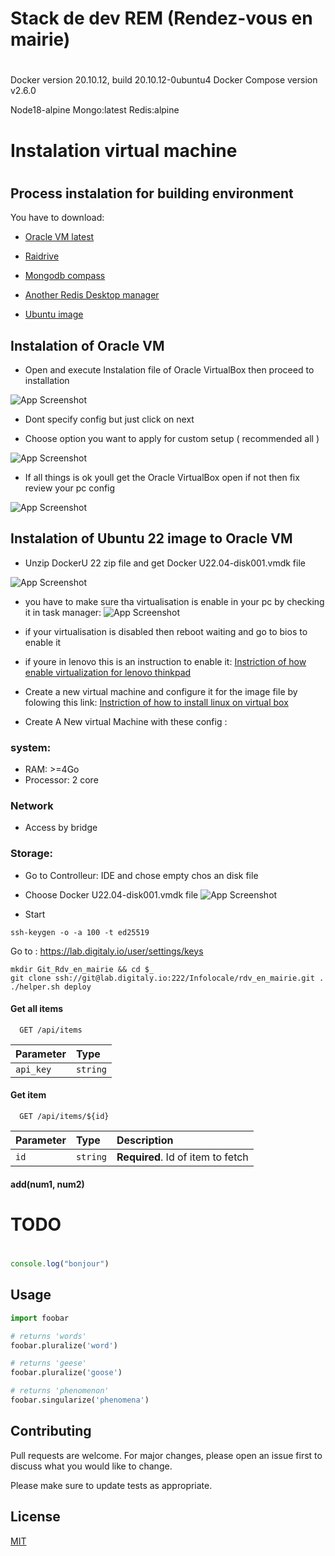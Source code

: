 


#
# Stack de dev REM (Rendez-vous en mairie)
#
Docker version 20.10.12, build 20.10.12-0ubuntu4
Docker Compose version v2.6.0

Node18-alpine
Mongo:latest
Redis:alpine

#
# Instalation virtual machine
#

## Process instalation for building environment

You have to download:

 - [Oracle VM latest](https://www.virtualbox.org/)

 - [Raidrive](https://www.raidrive.com/)

 - [Mongodb compass ](https://www.mongodb.com/products/compass)

 - [Another Redis Desktop manager](https://github.com/qishibo/AnotherRedisDesktopManager/releases)

 - [Ubuntu image ](https://mega.nz/file/QngyDChC#NNzsQjP7l0xhNqTCEQwUdlyYURr8Vt7bWE6cSrZk1kc)

## Instalation of Oracle VM

 - Open and execute Instalation file of Oracle VirtualBox then proceed to installation
 


![App Screenshot](https://support.academicsoftware.eu/hc/article_attachments/360007028497/image-0.png)

 - Dont specify config but just click on next

 - Choose option you want to apply for custom setup ( recommended all )


![App Screenshot](https://support.academicsoftware.eu/hc/article_attachments/360007111718/image-2.png)

 - If all things is ok youll get the Oracle VirtualBox open if not then fix review your pc config

![App Screenshot](https://support.academicsoftware.eu/hc/article_attachments/360007028717/image-8.png)


## Instalation of Ubuntu 22 image to Oracle VM
- Unzip DockerU 22 zip file and get Docker U22.04-disk001.vmdk file

![App Screenshot](https://i.ibb.co/9GZxGsR/Capture-d-cran-2022-06-15-162609.png)
- you have to make sure tha virtualisation is enable in your pc by checking it in task manager:
![App Screenshot](https://i.stack.imgur.com/GkDPe.jpg)
- if your virtualisation is disabled then reboot waiting and go to bios to enable it
- if youre in lenovo this is an instruction to enable it:
 [Instriction of how enable virtualization for lenovo thinkpad ](https://pcsupport.lenovo.com/il/en/products/laptops-and-netbooks/thinkpad-p-series-laptops/thinkpad-p50/solutions/ht500006)

- Create a new virtual machine and configure it for the image file by folowing this link:
 [Instriction of how to install linux on virtual box ](https://brb.nci.nih.gov/seqtools/installUbuntu.html)



- Create A New virtual Machine with these config :
### system:
- RAM: >=4Go
- Processor: 2 core
### Network
- Access by bridge

### Storage:
- Go to Controlleur: IDE and chose empty chos an disk file
- Choose  Docker U22.04-disk001.vmdk file
![App Screenshot](https://i.ibb.co/SxsJCzM/Capture-d-cran-2022-06-15-164509.png)

- Start 





```
ssh-keygen -o -a 100 -t ed25519
```

Go to : https://lab.digitaly.io/user/settings/keys

```
mkdir Git_Rdv_en_mairie && cd $_
git clone ssh://git@lab.digitaly.io:222/Infolocale/rdv_en_mairie.git .
./helper.sh deploy
```

#### Get all items

```http
  GET /api/items
```

| Parameter | Type     | 
| :-------- | :------- | 
| `api_key` | `string` | 


#### Get item

```http
  GET /api/items/${id}
```

| Parameter | Type     | Description                       |
| :-------- | :------- | :-------------------------------- |
| `id`      | `string` | **Required**. Id of item to fetch |

#### add(num1, num2)



#
# TODO
#


```javascript
console.log("bonjour")

```

## Usage

```python
import foobar

# returns 'words'
foobar.pluralize('word')

# returns 'geese'
foobar.pluralize('goose')

# returns 'phenomenon'
foobar.singularize('phenomena')
```

## Contributing
Pull requests are welcome. For major changes, please open an issue first to discuss what you would like to change.

Please make sure to update tests as appropriate.

## License
[MIT](https://choosealicense.com/licenses/mit/)
